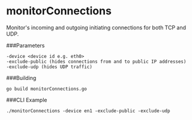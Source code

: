 # monitorConnections
Monitor's incoming and outgoing initiating connections for both TCP and UDP.

###Parameters
```
-device <device id e.g. eth0>
-exclude-public (hides connections from and to public IP addresses)
-exclude-udp (hides UDP traffic)
```
###Building
```
go build monitorConnections.go
```


###CLI Example
```
./monitorConnections -device en1 -exclude-public -exclude-udp
```
